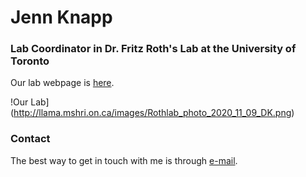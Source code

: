 # Jenn Knapp

### Lab Coordinator in Dr. Fritz Roth's Lab at the University of Toronto


Our lab webpage is [here](http://llama.mshri.on.ca/).

!Our Lab](http://llama.mshri.on.ca/images/Rothlab_photo_2020_11_09_DK.png)


### Contact

The best way to get in touch with me is through [e-mail](jennfier.knapp11@gmail.com).
